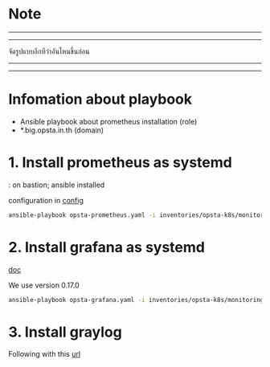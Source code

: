 # Note

********************************************************************************************
********************************************************************************************
จัดรูปแบบอีกทีว่าอันไหนขึ้นก่อน
********************************************************************************************
********************************************************************************************

# Infomation about playbook

- Ansible playbook about prometheus installation (role)
- *.big.opsta.in.th (domain)

# 1. Install prometheus as systemd

: on bastion; ansible installed

configuration in [config](./group_vars/platform_monitoring/prometheus.yaml)

```bash
ansible-playbook opsta-prometheus.yaml -i inventories/opsta-k8s/monitoring.ini --become -K --limit monitoring
```

# 2. Install grafana as systemd

[doc](https://github.com/cloudalchemy/ansible-grafana)

We use version 0.17.0

```bash
ansible-playbook opsta-grafana.yaml -i inventories/opsta-k8s/monitoring.ini --become -K --limit monitoring
```

# 3. Install graylog

Following with this [url](https://github.com/xshot9011/short-note/blob/master/devops%20-%20new%20version/installation/monitoring/graylog/README.md)
